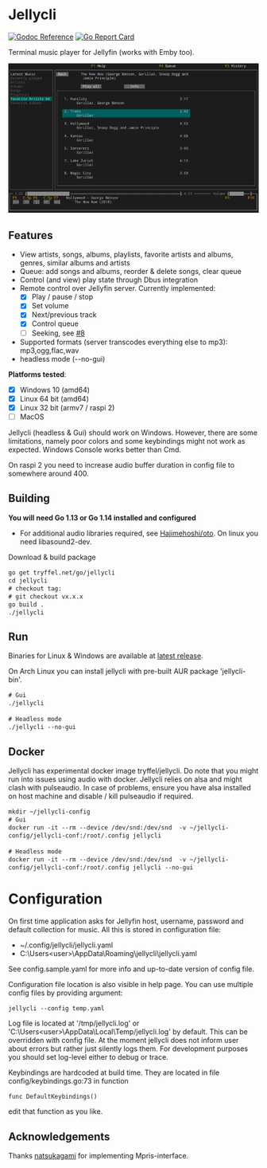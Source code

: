 # Jellycli

[![Godoc Reference](https://img.shields.io/badge/godoc-reference-blue.svg)](https://pkg.go.dev/tryffel.net/go/jellycli)
[![Go Report Card](https://goreportcard.com/badge/tryffel.net/go/jellycli)](https://goreportcard.com/report/tryffel.net/go/jellycli)

Terminal music player for Jellyfin (works with Emby too).

![Screenshot](screenshot.png)

## Features
* View artists, songs, albums, playlists, favorite artists and albums, genres, similar albums and artists
* Queue: add songs and albums, reorder & delete songs, clear queue
* Control (and view) play state through Dbus integration
* Remote control over Jellyfin server. Currently implemented:
    * [x] Play / pause / stop
    * [x] Set volume
    * [x] Next/previous track
    * [x] Control queue
    * [ ] Seeking, see [#8](https://github.com/tryffel/jellycli/issues/8)
* Supported formats (server transcodes everything else to mp3): mp3,ogg,flac,wav
* headless mode (--no-gui)

**Platforms tested**:
* [x] Windows 10 (amd64)
* [x] Linux 64 bit (amd64)
* [x] Linux 32 bit (armv7 / raspi 2)
* [ ] MacOS

Jellycli (headless & Gui) should work on Windows. However, there are some limitations, 
namely poor colors and some keybindings
might not work as expected. Windows Console works better than Cmd.

On raspi 2 you need to increase audio buffer duration in config file to somewhere around 400.

## Building
**You will need Go 1.13 or Go 1.14 installed and configured**

* For additional audio libraries required, see [Hajimehoshi/oto](https://github.com/hajimehoshi/oto). 
On linux you need libasound2-dev.

Download & build package
```
go get tryffel.net/go/jellycli
cd jellycli
# checkout tag:
# git checkout vx.x.x
go build .
./jellycli
```

## Run
Binaries for Linux & Windows are available at 
[latest release](https://github.com/tryffel/jellycli/releases/latest).

On Arch Linux you can install jellycli with pre-built AUR package 'jellycli-bin'.

``` 
# Gui
./jellycli

# Headless mode
./jellycli --no-gui
```

## Docker
Jellycli has experimental docker image tryffel/jellycli. Do note that you might run into issues using audio with docker.
Jellycli relies on alsa and might clash with pulseaudio. In case of problems, 
ensure you have alsa installed on host machine and disable / kill pulseaudio if required. 

```
mkdir ~/jellycli-config
# Gui
docker run -it --rm --device /dev/snd:/dev/snd  -v ~/jellycli-config/jellycli-conf:/root/.config jellycli

# Headless mode
docker run -it --rm --device /dev/snd:/dev/snd  -v ~/jellycli-config/jellycli-conf:/root/.config jellycli --no-gui
```

# Configuration

On first time application asks for Jellyfin host, username, password and default collection for music. 
All this is stored in configuration file:
* ~/.config/jellycli/jellycli.yaml 
* C:\Users\<user>\AppData\Roaming\jellycli\jellycli.yaml

See config.sample.yaml for more info and up-to-date version of config file.

Configuration file location is also visible in help page. 
You can use multiple config files by providing argument:
```
jellycli --config temp.yaml
```

Log file is located at '/tmp/jellycli.log' or 'C:\Users\<user>\AppData\Local\Temp/jellycli.log' by default. 
This can be overridden with config file. 
At the moment jellycli does not inform user about errors but rather just silently logs them.
For development purposes you should set log-level either to debug or trace.

Keybindings are hardcoded at build time. They are located in file config/keybindings.go:73 in function 
```
func DefaultKeybindings()
```
edit that function as you like. 

## Acknowledgements
Thanks [natsukagami](https://github.com/natsukagami/mpd-mpris) for implementing Mpris-interface.
